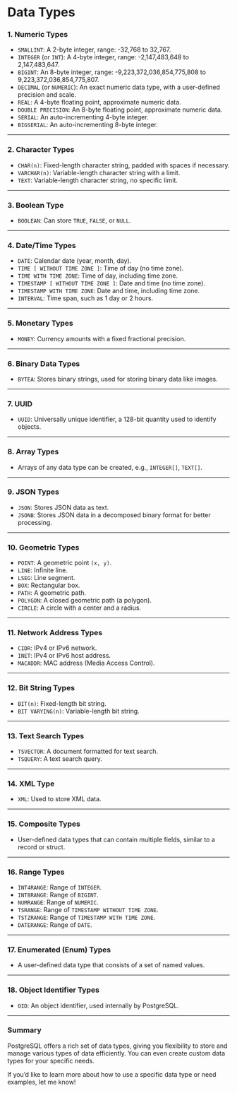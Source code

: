 # Data Types

### 1. **Numeric Types**
- `SMALLINT`: A 2-byte integer, range: -32,768 to 32,767.
- `INTEGER` (or `INT`): A 4-byte integer, range: -2,147,483,648 to 2,147,483,647.
- `BIGINT`: An 8-byte integer, range: -9,223,372,036,854,775,808 to 9,223,372,036,854,775,807.
- `DECIMAL` (or `NUMERIC`): An exact numeric data type, with a user-defined precision and scale.
- `REAL`: A 4-byte floating point, approximate numeric data.
- `DOUBLE PRECISION`: An 8-byte floating point, approximate numeric data.
- `SERIAL`: An auto-incrementing 4-byte integer.
- `BIGSERIAL`: An auto-incrementing 8-byte integer.

---

### 2. **Character Types**
- `CHAR(n)`: Fixed-length character string, padded with spaces if necessary.
- `VARCHAR(n)`: Variable-length character string with a limit.
- `TEXT`: Variable-length character string, no specific limit.

---

### 3. **Boolean Type**
- `BOOLEAN`: Can store `TRUE`, `FALSE`, or `NULL`.

---

### 4. **Date/Time Types**
- `DATE`: Calendar date (year, month, day).
- `TIME [ WITHOUT TIME ZONE ]`: Time of day (no time zone).
- `TIME WITH TIME ZONE`: Time of day, including time zone.
- `TIMESTAMP [ WITHOUT TIME ZONE ]`: Date and time (no time zone).
- `TIMESTAMP WITH TIME ZONE`: Date and time, including time zone.
- `INTERVAL`: Time span, such as 1 day or 2 hours.

---

### 5. **Monetary Types**
- `MONEY`: Currency amounts with a fixed fractional precision.

---

### 6. **Binary Data Types**
- `BYTEA`: Stores binary strings, used for storing binary data like images.

---

### 7. **UUID**
- `UUID`: Universally unique identifier, a 128-bit quantity used to identify objects.

---

### 8. **Array Types**
- Arrays of any data type can be created, e.g., `INTEGER[]`, `TEXT[]`.

---

### 9. **JSON Types**
- `JSON`: Stores JSON data as text.
- `JSONB`: Stores JSON data in a decomposed binary format for better processing.

---

### 10. **Geometric Types**
- `POINT`: A geometric point `(x, y)`.
- `LINE`: Infinite line.
- `LSEG`: Line segment.
- `BOX`: Rectangular box.
- `PATH`: A geometric path.
- `POLYGON`: A closed geometric path (a polygon).
- `CIRCLE`: A circle with a center and a radius.

---

### 11. **Network Address Types**
- `CIDR`: IPv4 or IPv6 network.
- `INET`: IPv4 or IPv6 host address.
- `MACADDR`: MAC address (Media Access Control).

---

### 12. **Bit String Types**
- `BIT(n)`: Fixed-length bit string.
- `BIT VARYING(n)`: Variable-length bit string.

---

### 13. **Text Search Types**
- `TSVECTOR`: A document formatted for text search.
- `TSQUERY`: A text search query.

---

### 14. **XML Type**
- `XML`: Used to store XML data.

---

### 15. **Composite Types**
- User-defined data types that can contain multiple fields, similar to a record or struct.

---

### 16. **Range Types**
- `INT4RANGE`: Range of `INTEGER`.
- `INT8RANGE`: Range of `BIGINT`.
- `NUMRANGE`: Range of `NUMERIC`.
- `TSRANGE`: Range of `TIMESTAMP WITHOUT TIME ZONE`.
- `TSTZRANGE`: Range of `TIMESTAMP WITH TIME ZONE`.
- `DATERANGE`: Range of `DATE`.

---

### 17. **Enumerated (Enum) Types**
- A user-defined data type that consists of a set of named values.

---

### 18. **Object Identifier Types**
- `OID`: An object identifier, used internally by PostgreSQL.

---

### Summary
PostgreSQL offers a rich set of data types, giving you flexibility to store and manage various types of data efficiently. You can even create custom data types for your specific needs.

If you’d like to learn more about how to use a specific data type or need examples, let me know!